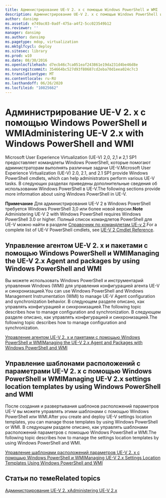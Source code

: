 ```yaml
---
title: Администрирование UE-V 2. x с помощью Windows PowerShell и WMI
description: Администрирование UE-V 2. x с помощью Windows PowerShell и WMI
author: dansimp
ms.assetid: e749ac03-0adf-475a-a4f2-5cc023549b12
ms.reviewer: ''
manager: dansimp
ms.author: dansimp
ms.pagetype: mdop, virtualization
ms.mktglfcycl: deploy
ms.sitesec: library
ms.prod: w10
ms.date: 08/30/2016
ms.openlocfilehash: d7ecb46c7ca051eaf243861e19da231d4be46d8e
ms.sourcegitcommit: 354664bc527d93f80687cd2eba70d1eea024c7c3
ms.translationtype: MT
ms.contentlocale: ru-RU
ms.lasthandoff: 06/26/2020
ms.locfileid: "10825662"
---
```

# <span data-ttu-id="7cd14-103">Администрирование UE-V 2. x с помощью Windows PowerShell и WMI</span><span class="sxs-lookup"><span data-stu-id="7cd14-103">Administering UE-V 2.x with Windows PowerShell and WMI</span></span>


<span data-ttu-id="7cd14-104">Microsoft User Experience Virtualization (UE-V) 2,0, 2,1 и 2,1 SP1 предоставляет командлеты Windows PowerShell, которые помогают администраторам выполнять различные задачи UE-V.</span><span class="sxs-lookup"><span data-stu-id="7cd14-104">Microsoft User Experience Virtualization (UE-V) 2.0, 2.1, and 2.1 SP1 provide Windows PowerShell cmdlets, which can help administrators perform various UE-V tasks.</span></span> <span data-ttu-id="7cd14-105">В следующих разделах приведены дополнительные сведения об использовании Windows PowerShell в UE-V.</span><span class="sxs-lookup"><span data-stu-id="7cd14-105">The following sections provide more information about using Windows PowerShell in UE-V.</span></span>

<span data-ttu-id="7cd14-106">**Примечание**  Для администрирования UE-V 2 в Windows PowerShell требуется Windows PowerShell 3,0 или более новой версии.</span><span class="sxs-lookup"><span data-stu-id="7cd14-106">**Note** Administering UE-V 2 with Windows PowerShell requires Windows PowerShell 3.0 or higher.</span></span> <span data-ttu-id="7cd14-107">Полный список командлетов PowerShell для UE-V можно найти в разделе [Справочник по командлетам UE-v 2](https://go.microsoft.com/fwlink/p/?LinkId=393495).</span><span class="sxs-lookup"><span data-stu-id="7cd14-107">For a complete list of UE-V PowerShell cmdlets, see [UE-V 2 Cmdlet Reference](https://go.microsoft.com/fwlink/p/?LinkId=393495).</span></span>

 

## <span data-ttu-id="7cd14-108">Управление агентом UE-V 2. x и пакетами с помощью Windows PowerShell и WMI</span><span class="sxs-lookup"><span data-stu-id="7cd14-108">Managing the UE-V 2.x Agent and packages by using Windows PowerShell and WMI</span></span>


<span data-ttu-id="7cd14-109">Вы можете использовать Windows PowerShell и инструментарий управления Windows (WMI) для управления конфигурацией агента UE-V и синхронизацией.</span><span class="sxs-lookup"><span data-stu-id="7cd14-109">You can use Windows PowerShell and Windows Management Instrumentation (WMI) to manage UE-V Agent configuration and synchronization behavior.</span></span> <span data-ttu-id="7cd14-110">В следующем разделе описано, как управлять конфигурацией и синхронизацией.</span><span class="sxs-lookup"><span data-stu-id="7cd14-110">The following topic describes how to manage configuration and synchronization.</span></span> <span data-ttu-id="7cd14-111">В следующем разделе описано, как управлять конфигурацией и синхронизацией.</span><span class="sxs-lookup"><span data-stu-id="7cd14-111">The following topic describes how to manage configuration and synchronization.</span></span>

[<span data-ttu-id="7cd14-112">Управление агентом UE-V 2. x и пакетами с помощью Windows PowerShell и WMI</span><span class="sxs-lookup"><span data-stu-id="7cd14-112">Managing the UE-V 2.x Agent and Packages with Windows PowerShell and WMI</span></span>](managing-the-ue-v-2x-agent-and-packages-with-windows-powershell-and-wmi-both-uevv2.md)

## <span data-ttu-id="7cd14-113">Управление шаблонами расположений с параметрами UE-V 2. x с помощью Windows PowerShell и WMI</span><span class="sxs-lookup"><span data-stu-id="7cd14-113">Managing UE-V 2.x settings location templates by using Windows PowerShell and WMI</span></span>


<span data-ttu-id="7cd14-114">После создания и развертывания шаблонов расположений параметров UE-V вы можете управлять этими шаблонами с помощью Windows PowerShell или WMI.</span><span class="sxs-lookup"><span data-stu-id="7cd14-114">After you create and deploy UE-V settings location templates, you can manage those templates by using Windows PowerShell or WMI.</span></span> <span data-ttu-id="7cd14-115">В следующем разделе описано, как управлять шаблонами расположений параметров с помощью Windows PowerShell и WMI.</span><span class="sxs-lookup"><span data-stu-id="7cd14-115">The following topic describes how to manage the settings location templates by using Windows PowerShell and WMI.</span></span>

[<span data-ttu-id="7cd14-116">Управление шаблонами расположений параметров UE-V 2. x с помощью Windows PowerShell и WMI</span><span class="sxs-lookup"><span data-stu-id="7cd14-116">Managing UE-V 2.x Settings Location Templates Using Windows PowerShell and WMI</span></span>](managing-ue-v-2x-settings-location-templates-using-windows-powershell-and-wmi-both-uevv2.md)






## <span data-ttu-id="7cd14-117">Статьи по теме</span><span class="sxs-lookup"><span data-stu-id="7cd14-117">Related topics</span></span>


[<span data-ttu-id="7cd14-118">Администрирование UE-V 2. x</span><span class="sxs-lookup"><span data-stu-id="7cd14-118">Administering UE-V 2.x</span></span>](administering-ue-v-2x-new-uevv2.md)

 

 





